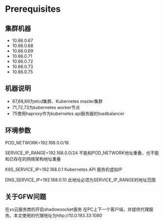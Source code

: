 # Prerequisites #

## 集群机器 ##
- 10.66.0.67
- 10.66.0.68
- 10.66.0.69
- 10.66.0.71
- 10.66.0.72
- 10.66.0.73
- 10.66.0.75

## 机器说明 ##
- 67,68,69为etcd集群、Kubernetes master集群
- 71,72,73为kubernetes worker节点
- 75使用haproxy作为kubernetes api服务器的loadbalancer

## 环境参数 ##
POD_NETWORK=192.168.0.0/16

SERVICE_IP_RANGE=192.168.0.0/24  不能和POD_NETWORK地址重叠，也不能和已存在的网络架构地址重叠

K8S_SERVICE_IP=192.168.0.1  Kubernetes API 服务的虚拟IP

DNS_SERVICE_IP=192.168.0.10 此地址必须为SERVICE_IP_RANGE的地址范围

## 关于GFW问题 ##
在xx云服务商的开启shadowsocket服务
在PC上下一个客户端，并提供代理服务。本文使用的代理地址为http://10.0.193.33:1080


